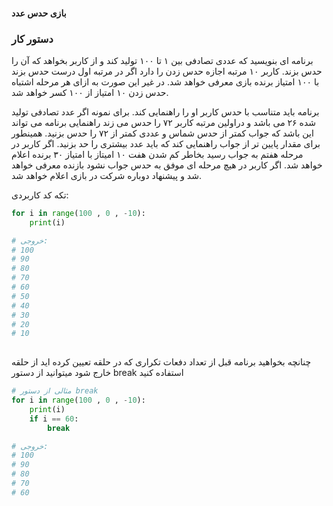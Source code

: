 ####  بازی حدس عدد

### دستور کار
برنامه ای بنویسید که عددی تصادفی بین ۱ تا ۱۰۰ تولید کند و از کاربر بخواهد که آن را حدس بزند.
کاربر ۱۰ مرتبه اجازه حدس زدن را دارد
اگر در مرتبه اول درست حدس بزند با ۱۰۰ امتیاز برنده بازی معرفی خواهد شد.
در غیر این صورت به ازای هر مرحله اشتباه حدس زدن ۱۰ امتیاز از ۱۰۰ کسر خواهد شد.

برنامه باید متناسب با حدس کاربر او را راهنمایی کند. 
برای نمونه اگر عدد تصادفی تولید شده ۲۶ می باشد و دراولین مرتبه کاربر ۷۲ را حدس می زند راهنمایی برنامه می تواند این باشد که جواب کمتر از حدس شماس و عددی کمتر از ۷۲ را حدس بزنید. همینطور برای مقدار پایین تر از جواب راهنمایی کند که باید عدد بیشتری را حد بزنید.
اگر کاربر در مرحله هفتم به جواب رسید بخاطر کم شدن هفت ۱۰ امیتاز با امتیاز ۳۰ برنده اعلام خواهد شد.
اگر کاربر در هیچ مرحله ای موفق به حدس جواب نشود بازنده معرفی خواهد شد و پیشنهاد دوباره شرکت در بازی اعلام خواهد شد.

تکه کد کاربردی:
```python
for i in range(100 , 0 , -10):
    print(i)

# خروجی:
# 100
# 90
# 80
# 70
# 60
# 50
# 40
# 30
# 20
# 10
    
```

چنانچه بخواهید برنامه قبل از تعداد دفعات تکراری که در حلقه تعیین کرده اید از حلقه خارج شود میتوانید از دستور break استفاده کنید



```python
# مثالی از دستور break
for i in range(100 , 0 , -10):
    print(i)
    if i == 60:
        break

# خروجی:
# 100
# 90
# 80
# 70
# 60

```